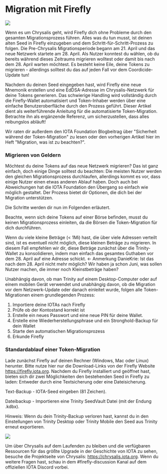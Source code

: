 <!--
---article_info
title: Migration mit Firefly
author: [author_1]
reviews: [DanieKrie, reviewer_2]
---
-->

# Migration mit Firefly

![](https://iota-einsteiger-guide.de/media/images/firefly-token-migration_blog-1-.jpg)

Wenn es um Chrysalis geht, wird Firefly dich ohne Probleme durch den gesamten Migrationsprozess führen. Alles was du tun musst, ist deinen alten Seed in Firefly einzugeben und dem Schritt-für-Schritt-Prozess zu folgen. Die Pre-Chrysalis Migrationsperiode begann am 21. April und das neue Netzwerk startete am 28. April. 
Als Nutzer konntest du wählen, ob du bereits während dieses Zeitraums migrieren wolltest oder damit bis nach dem 28. April warten möchtest. Es besteht keine Eile, deine Tokens zu migrieren - allerdings solltest du das auf jeden Fall vor dem Coordicide-Update tun!

Nachdem du deinen Seed eingegeben hast, wird Firefly eine neue Mnemonik erstellen und eine EdDSA-Adresse im Chrysalis-Netzwerk für deine Tokens generieren. Das schwierige Handling wird vollständig durch die Firefly-Wallet automatisiert und Token-Inhaber werden über eine einfache Benutzeroberfläche durch den Prozess geführt. Dieser Artikel dient als weiterführende Anleitung für die automatisierte Token-Migration. Betrachte ihn als ergänzende Referenz, um sicherzustellen, dass alles reibungslos abläuft!

Wir raten dir außerdem den IOTA Foundation Blogbeitrag über "Sicherheit während der Token-Migration" zu lesen oder den vorherigen Artikel hier im Heft "Migration, was ist zu beachten?".


### Migrieren von Geldern

Möchtest du deine Tokens auf das neue Netzwerk migrieren? Das ist ganz einfach, doch einige Dinge solltest du beachten:
Die meisten Nutzer werden den gleichen Migrationsprozess durchlaufen, allerdings kommt es vor, dass einige Nutzer einen etwas anderen Ablauf haben. Doch auch bei Abweichungen hat die IOTA Foundation den Übergang so einfach wie möglich gestaltet. Der Prozess bietet dir Optionen, die dich bei der Migration unterstützen. 

Die Schritte werden dir nun im Folgenden erläutert.

Beachte, wenn sich deine Tokens auf einer Börse befinden, musst du keinen Migrationsprozess einleiten, da die Börsen die Token-Migration für dich durchführen.

Wenn du viele kleine Beträge (< 1Mi) hast, die über viele Adressen verteilt sind, ist es eventuell nicht möglich, diese kleinen Beträge zu migrieren. In diesem Fall empfehlen wir dir, diese Beträge zunächst über die Trinity-Wallet zu konsolidieren, indem man einfach das gesamtes Guthaben vor dem 28. April auf eine Adresse schickt. <- Anmerkung DanieKrie: Ist das nach dem 28. April nicht mehr möglich? Wir haben ja schon Juni, was sollen Nutzer machen, die immer noch Kleinstbeträge haben?

Unabhängig davon, ob man Trinity auf einem Desktop-Computer oder auf einem mobilen Gerät verwendet und unabhängig davon, ob die Migration vor dem Netzwerk-Update oder danach einleitet wurde, folgen alle Token-Migrationen einem grundlegenden Prozess:

1. Importiere deine IOTAs nach Firefly
2. Prüfe ob der Kontostand korrekt ist
3. Erstelle ein neues Passwort und eine neue PIN für deine Wallet.
4. Erstelle eine Wiederherstellungsphrase und ein Stronghold-Backup für dein Wallet
5. Starte den automatischen Migrationsprozess
6. Erkunde Firefly 

### Standardablauf einer Token-Migration

Lade zunächst Firefly auf deinen Rechner (Windows, Mac oder Linux) herunter. Bitte nutze hier nur die Download-Links von der Firefly Website https://firefly.iota.org. Nachdem du Firefly installiert und geöffnet hast, bieten sich dir zwei Möglichkeiten den bestehenden Seed in Firefly zu laden: Entweder durch eine Textsicherung oder eine Dateisicherung.

Text-Backup - IOTA-Seed eingeben (81 Zeichen).

Dateibackup - Importieren eine Trinity SeedVault Datei (mit der Endung .kdbx).

Hinweis: Wenn du dein Trinity-Backup verloren hast, kannst du in den Einstellungen von Trinity Desktop oder Trinity Mobile den Seed aus Trinity erneut exportieren.

![](https://iota-einsteiger-guide.de/media/images/1pasted-image-0.png)

Um über Chrysalis auf dem Laufenden zu bleiben und die verfügbaren Ressourcen für das größte Upgrade in der Geschichte von IOTA zu sehen, besuche die Projektseite von Chrysalis: https://chrysalis.iota.org. Wenn du weitere Fragen hast, schau in dem #firefly-discussion Kanal auf dem offiziellen IOTA Discord vorbei.

